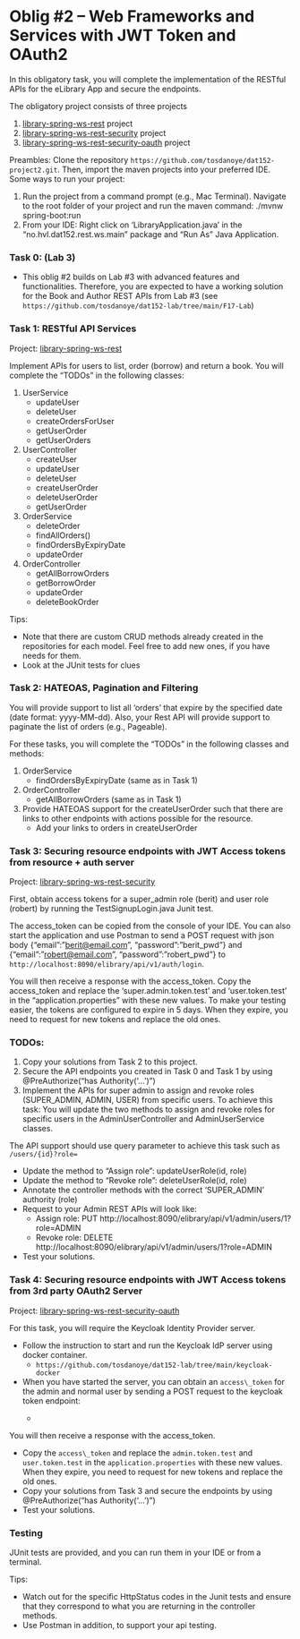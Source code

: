 # Oblig #2 – Web Frameworks and Services with JWT Token and OAuth2

In this obligatory task, you will complete the implementation of the RESTful APIs for the eLibrary App and secure the endpoints.

The obligatory project consists of three projects
1. [library-spring-ws-rest](library-spring-ws-rest) project
2. [library-spring-ws-rest-security](library-spring-ws-rest-security) project
3. [library-spring-ws-rest-security-oauth](library-spring-ws-rest-security-oauth) project

Preambles: Clone the repository `https://github.com/tosdanoye/dat152-project2.git`. Then, import the maven projects into your preferred IDE. 
Some ways to run your project:
1.	Run the project from a command prompt (e.g., Mac Terminal). Navigate to the root folder of your project and run the maven command: ./mvnw spring-boot:run
2.	From your IDE: Right click on ‘LibraryApplication.java’ in the “no.hvl.dat152.rest.ws.main” package and “Run As” Java Application.

### Task 0: (Lab 3)
-	This oblig #2 builds on Lab #3 with advanced features and functionalities. Therefore, you are expected to have a working solution for the Book and Author REST APIs from Lab #3 (see `https://github.com/tosdanoye/dat152-lab/tree/main/F17-Lab`)

### Task 1: RESTful API Services 
Project: [library-spring-ws-rest](library-spring-ws-rest)

Implement APIs for users to list, order (borrow) and return a book. You will complete the “TODOs” in the following classes:
1.	UserService
	-	updateUser
	-	deleteUser
	-	createOrdersForUser
	-	getUserOrder
	-	getUserOrders
2.	UserController
	-	createUser
	-	updateUser
	-	deleteUser
	-	createUserOrder
	-	deleteUserOrder
	-	getUserOrder
3.	OrderService
	-	deleteOrder
	-	findAllOrders()
	-	findOrdersByExpiryDate
	-	updateOrder
4.	OrderController
	-	getAllBorrowOrders
	-	getBorrowOrder
	-	updateOrder
	-	deleteBookOrder	

Tips:
-	Note that there are custom CRUD methods already created in the repositories for each model. Feel free to add new ones, if you have needs for them.
-	Look at the JUnit tests for clues

### Task 2: HATEOAS, Pagination and Filtering
You will provide support to list all ‘orders’ that expire by the specified date (date format: yyyy-MM-dd). Also, your Rest API will provide support to paginate the list of orders (e.g., Pageable).

For these tasks, you will complete the “TODOs” in the following classes and methods:
1.	OrderService
	-	findOrdersByExpiryDate (same as in Task 1)
2.	OrderController
	-	getAllBorrowOrders	(same as in Task 1)
3.	Provide HATEOAS support for the createUserOrder such that there are links to other endpoints with actions possible for the resource.
	-	Add your links to orders in createUserOrder

### Task 3: Securing resource endpoints with JWT Access tokens from resource + auth server

Project: [library-spring-ws-rest-security](library-spring-ws-rest-security)

First, obtain access tokens for a super\_admin role (berit) and user role (robert) by running the TestSignupLogin.java Junit test. 

The access\_token can be copied from the console of your IDE. You can also start the application and use Postman to send a POST request with json body {“email”:”berit@email.com”, “password”:”berit\_pwd”} and {“email”:”robert@email.com”, “password”:”robert\_pwd”} to `http://localhost:8090/elibrary/api/v1/auth/login`. 

You will then receive a response with the access\_token. Copy the access\_token and replace the ‘super.admin.token.test’ and ‘user.token.test’ in the “application.properties” with these new values. To make your testing easier, the tokens are configured to expire in 5 days. When they expire, you need to request for new tokens and replace the old ones.

### TODOs:
1.	Copy your solutions from Task 2 to this project. 
2.	Secure the API endpoints you created in Task 0 and Task 1 by using @PreAuthorize(“has Authority(‘…’)”)
3.	Implement the APIs for super admin to assign and revoke roles (SUPER_ADMIN, ADMIN, USER) from specific users. To achieve this task: You will update the two methods to assign and revoke roles for specific users in the AdminUserController and AdminUserService classes.

The API support should use query parameter to achieve this task such as	`/users/{id}?role=`
-	Update the method to “Assign role”: updateUserRole(id, role)
-	Update the method to “Revoke role”: deleteUserRole(id, role)
-	Annotate the controller methods with the correct ‘SUPER_ADMIN’ authority (role)
-	Request to your Admin REST APIs will look like:
	-	Assign role: PUT http://localhost:8090/elibrary/api/v1/admin/users/1?role=ADMIN
	-	Revoke role: DELETE http://localhost:8090/elibrary/api/v1/admin/users/1?role=ADMIN
-	Test your solutions.

### Task 4: Securing resource endpoints with JWT Access tokens from 3rd party OAuth2 Server

Project: [library-spring-ws-rest-security-oauth](library-spring-ws-rest-security-oauth)

For this task, you will require the Keycloak Identity Provider server.
-	Follow the instruction to start and run the Keycloak IdP server using docker container.
	- `https://github.com/tosdanoye/dat152-lab/tree/main/keycloak-docker`
-	When you have started the server, you can obtain an `access\_token` for the admin and normal user by sending a POST request to the keycloak token endpoint:
	- ```curl -X POST http://localhost:8080/realms/SpringBootKeycloak/protocol/openid-connect/token --data 'grant_type=password&client_id=elibrary-rest-api&username=admin_user&password=berit_pwd'  Or use Postman to send the post request. 

You will then receive a response with the access_token. 
- Copy the `access\_token` and replace the `admin.token.test` and `user.token.test` in the `application.properties` with these new values. When they expire, you need to request for new tokens and replace the old ones.
- Copy your solutions from Task 3 and secure the endpoints by using @PreAuthorize(“has Authority(‘…’)”)
- Test your solutions.


### Testing
JUnit tests are provided, and you can run them in your IDE or from a terminal. 

Tips:
-	Watch out for the specific HttpStatus codes in the Junit tests and ensure that they correspond to what you are returning in the controller methods.
-	Use Postman in addition, to support your api testing.
